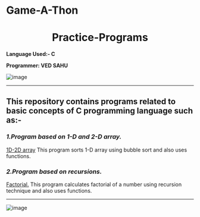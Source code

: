 # Game-A-Thon
<h1 align="center">
Practice-Programs
</h1>

**Language Used:- C**

**Programmer: VED SAHU**

![image](https://user-images.githubusercontent.com/84853993/122645816-edeceb00-d139-11eb-84bc-00b633ebe1ec.png)

___


## This repository contains programs related to basic concepts of C programming language such as:-


### _1.Program based on 1-D and 2-D array._
[1D-2D array](https://github.com/vedsahu23/Game-A-Thon/blob/main/1D-2D%20array)
This program sorts 1-D array using bubble sort and also uses functions.
### _2.Program based on recursions._ 
[Factorial.](https://github.com/vedsahu23/Game-A-Thon/blob/main/Factorial.)
This program calculates factorial of a number using recursion technique and also uses functions.

___

![image](https://user-images.githubusercontent.com/84853993/122646019-dd894000-d13a-11eb-92b5-aea529cfdc2a.png)
